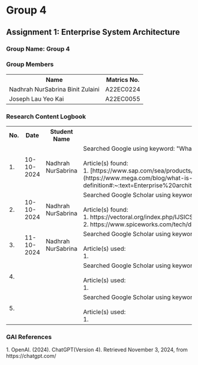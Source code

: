 # Group 4 
<!DOCTYPE html>
<html lang="en">

<body>

<h2>Assignment 1: Enterprise System Architecture</h2>

<div class="group-section">
    <h3>Group Name: Group 4</h3>
    <h3>Group Members</h3>
    <table>
        <tr>
            <th>Name</th>
            <th>Matrics No.</th>
        </tr>
        <tr>
            <td>Nadhrah NurSabrina Binit Zulaini</td>
            <td>A22EC0224</td>
        </tr>
        <tr>
            <td>Joseph Lau Yeo Kai</td>
            <td>A22EC0055</td>
        </tr>
    </table>
</div>

<div class="logbook-section">
    <h3>Research Content Logbook</h3>
    <table>
        <tr>
            <th>No.</th>
            <th>Date</th>
            <th>Student Name</th>
            <th>Activity</th>
        </tr>
        <tr>
            <td>1.</td>
            <td>10-10-2024</td>
            <td>Nadhrah NurSabrina</td>
            <td>Searched Google using keyword: 
            "What is Enterprise System Architecture?"
            <br>
            <br>
            Article(s) found:
            <br>
            1. [https://www.sap.com/sea/products/technology-platform/process-automation/what-is-rpa.html](https://www.mega.com/blog/what-is-enterprise-architecture-definition#:~:text=Enterprise%20architecture%20refers%20to%20the,for%20the%20organization's%20technology%20infrastructure.)
            </td>
        </tr>
        <tr>
            <td>2.</td>
            <td>10-10-2024</td>
            <td>Nadhrah NurSabrina</td>
            <td>Searched Google Scholar using keywords : designing for scability and flexibility    
            <br>
            <br>
            Article(s) found:
            <br>
            1. https://vectoral.org/index.php/IJSICS/article/view/142
            <br>
            2. https://www.spiceworks.com/tech/devops/articles/what-are-microservices/
            </td>
        </tr>
        <tr>
            <td>3.</td>
            <td>11-10-2024</td>
            <td>Nadhrah NurSabrina</td>
            <td>Searched Google Scholar using keywords: 
            <br><br>
            Article(s) used: 
            <br>
            1. 
            </td>
        </tr>
        <tr>
            <td>4.</td>
            <td></td>
            <td></td>
            <td>Searched Google Scholar using keywords: 
            <br><br>
            Article(s) used: 
            <br>
            1. 
            <br>
            </td>
        </tr>
        <tr>
            <td>5.</td>
            <td></td>
            <td></td>
            <td>Searched Google Scholar using keywords: 
            <br><br>
            Article(s) used: 
            <br>
            1. 
            </td>
        </tr>
    </table>
</div>
<h3>GAI References</h3>
1. OpenAI. (2024). ChatGPT(Version 4). Retrieved November 3, 2024, from https://chatgpt.com/ </b>
</body>
</html>
